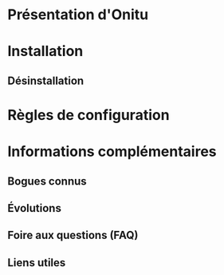 # Présentation d'Onitu


# Installation

## Désinstallation


# Règles de configuration


# Informations complémentaires

## Bogues connus

## Évolutions

## Foire aux questions (FAQ)

## Liens utiles
